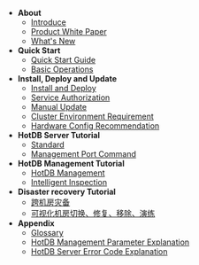 <!--* README--><!--Content from: https://www.hotdb.com/server-->
* **About**
  * [Introduce](introduce.md)<!--Content from: https://www.hotdb.com/server-->
  * [Product White Paper](white-paper.md)<!--Content from: Distributed Transactional Database HotDB Server - V2.5.6 Product White Paper.docx-->
  * [What's New](whats-new.md)
* **Quick Start**
  * [Quick Start Guide](quick-start-guide.md)
  * [Basic Operations](basic-operations.md)
* **Install, Deploy and Update**
  * [Install and Deploy](install-and-deploy.md)
  * [Service Authorization](service-authorization.md)<!--内容来自：5.分布式事务数据库HotDB Server-v2.5.6.1【服务授权】功能使用手册v1.0.doc-->
  * [Manual Update](manual-update.md)
  * [Cluster Environment Requirement](cluster-environment-requirement.md)
  * [Hardware Config Recommendation](hardware-config-recommendation.md)
* **HotDB Server Tutorial**
  * [Standard](standard.md)
  * [Management Port Command](management-port-command.md)
* **HotDB Management Tutorial**
  * [HotDB Management](hotdb-management.md)
  * [Intelligent Inspection](intelligent-inspection.md)
* **Disaster recovery Tutorial**
  * [跨机房灾备](cross-idc-dr.md)
  * [可视化机房切换、修复、移除、演练](visual-idc.md) 
* **Appendix**
  * [Glossary](glossary.md)
  * [HotDB Management Parameter Explanation](hotdb-management-parameters.md)
  * [HotDB Server Error Code Explanation](hotdb-server-error-codes.md)
